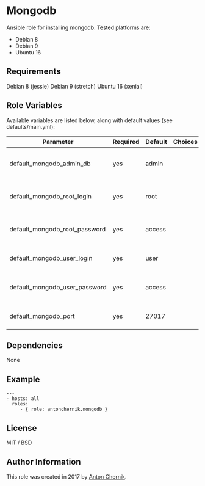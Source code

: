 Mongodb
=========

Ansible role for installing mongodb. Tested platforms are:
* Debian 8
* Debian 9
* Ubuntu 16

Requirements
------------

Debian 8 (jessie)
Debian 9 (stretch)
Ubuntu 16 (xenial)

Role Variables
--------------

Available variables are listed below, along with default values (see defaults/main.yml):

| Parameter | Required | Default | Choices | Comments |
| ------------- | ------------- | ------------- | ------------- | ------------- |
| default_mongodb_admin_db | yes | admin | | Create MongoDB administrator db |
| default_mongodb_root_login | yes | root | | Sets MongoDB user root login |
| default_mongodb_root_password | yes | access | | Sets MongoDB user root password |
| default_mongodb_user_login | yes | user | | Sets default MongoDB user name |
| default_mongodb_user_password | yes | access | | Sets default MongoDB user password |
| default_mongodb_port | yes | 27017 | | Sets MongoDB server port |


Dependencies
------------

None

Example 
----------------
    ---
    - hosts: all
      roles:
         - { role: antonchernik.mongodb }

License
-------

MIT / BSD

Author Information
------------------

This role was created in 2017 by [Anton Chernik](https://github.com/antonchernik).
